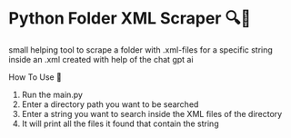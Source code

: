 # Python Folder XML Scraper 🔍🐍
small helping tool to scrape a folder with .xml-files for a specific string inside an .xml
created with help of the chat gpt ai 

How To Use 🚀
1. Run the main.py
2. Enter a directory path you want to be searched
3. Enter a string you want to search inside the XML files of the directory   
4. It will print all the files it found that contain the string
